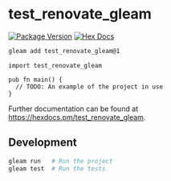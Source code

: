 # test_renovate_gleam

[![Package Version](https://img.shields.io/hexpm/v/test_renovate_gleam)](https://hex.pm/packages/test_renovate_gleam)
[![Hex Docs](https://img.shields.io/badge/hex-docs-ffaff3)](https://hexdocs.pm/test_renovate_gleam/)

```sh
gleam add test_renovate_gleam@1
```
```gleam
import test_renovate_gleam

pub fn main() {
  // TODO: An example of the project in use
}
```

Further documentation can be found at <https://hexdocs.pm/test_renovate_gleam>.

## Development

```sh
gleam run   # Run the project
gleam test  # Run the tests
```
